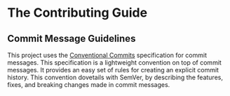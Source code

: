 [conventionalcommits]: https://www.conventionalcommits.org/en/v1.0.0/

# The Contributing Guide

## Commit Message Guidelines

This project uses the [Conventional Commits][conventionalcommits] specification for commit messages. This specification is a lightweight convention on top of commit messages. It provides an easy set of rules for creating an explicit commit history. This convention dovetails with SemVer, by describing the features, fixes, and breaking changes made in commit messages.

